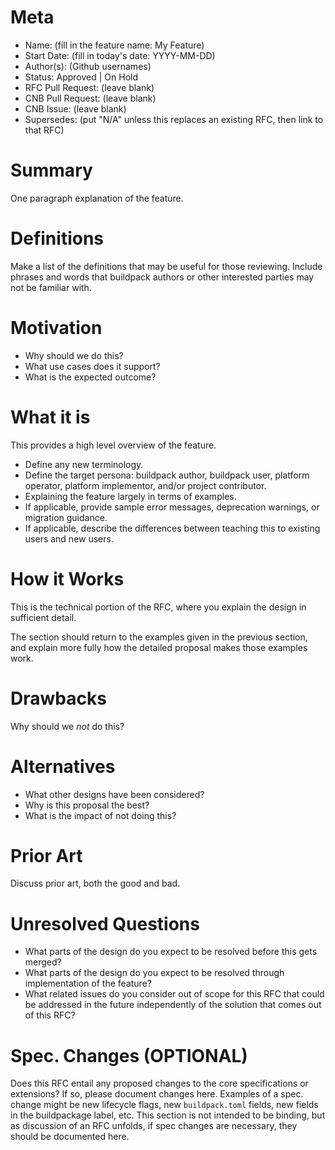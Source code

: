 # Meta
[meta]: #meta
- Name: (fill in the feature name: My Feature)
- Start Date: (fill in today's date: YYYY-MM-DD)
- Author(s): (Github usernames)
- Status: Approved | On Hold
- RFC Pull Request: (leave blank)
- CNB Pull Request: (leave blank)
- CNB Issue: (leave blank)
- Supersedes: (put "N/A" unless this replaces an existing RFC, then link to that RFC)

# Summary
[summary]: #summary

One paragraph explanation of the feature.

# Definitions
[definitions]: #definitions

Make a list of the definitions that may be useful for those reviewing. Include phrases and words that buildpack authors or other interested parties may not be familiar with.

# Motivation
[motivation]: #motivation

- Why should we do this?
- What use cases does it support?
- What is the expected outcome?

# What it is
[what-it-is]: #what-it-is

This provides a high level overview of the feature.

- Define any new terminology.
- Define the target persona: buildpack author, buildpack user, platform operator, platform implementor, and/or project contributor.
- Explaining the feature largely in terms of examples.
- If applicable, provide sample error messages, deprecation warnings, or migration guidance.
- If applicable, describe the differences between teaching this to existing users and new users.

# How it Works
[how-it-works]: #how-it-works

This is the technical portion of the RFC, where you explain the design in sufficient detail.

The section should return to the examples given in the previous section, and explain more fully how the detailed proposal makes those examples work.

# Drawbacks
[drawbacks]: #drawbacks

Why should we *not* do this?

# Alternatives
[alternatives]: #alternatives

- What other designs have been considered?
- Why is this proposal the best?
- What is the impact of not doing this?

# Prior Art
[prior-art]: #prior-art

Discuss prior art, both the good and bad.

# Unresolved Questions
[unresolved-questions]: #unresolved-questions

- What parts of the design do you expect to be resolved before this gets merged?
- What parts of the design do you expect to be resolved through implementation of the feature?
- What related issues do you consider out of scope for this RFC that could be addressed in the future independently of the solution that comes out of this RFC?

# Spec. Changes (OPTIONAL)
[spec-changes]: #spec-changes
Does this RFC entail any proposed changes to the core specifications or extensions? If so, please document changes here.
Examples of a spec. change might be new lifecycle flags, new `buildpack.toml` fields, new fields in the buildpackage label, etc.
This section is not intended to be binding, but as discussion of an RFC unfolds, if spec changes are necessary, they should be documented here.
